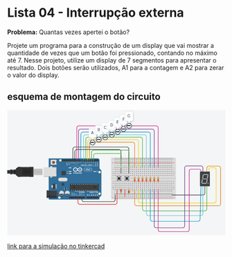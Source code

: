 # Lista 04 - Interrupção externa

**Problema:** Quantas vezes apertei o botão?

Projete um programa para a construção de um display que vai mostrar a quantidade de
vezes que um botão foi pressionado, contando no máximo até 7. Nesse projeto, utilize um
display de 7 segmentos para apresentar o resultado. Dois botões serão utilizados, A1 para a
contagem e A2 para zerar o valor do display.

## esquema de montagem do circuito

<p align="center">
  <img src="https://github.com/CarlosG18/sd_dca0919/blob/main/examples/example5/esquema5.png" alt="esquema do circuito no arduino">
</p>

[link para a simulação no tinkercad](https://www.tinkercad.com/things/7SQMmfjdAbY-contador)
